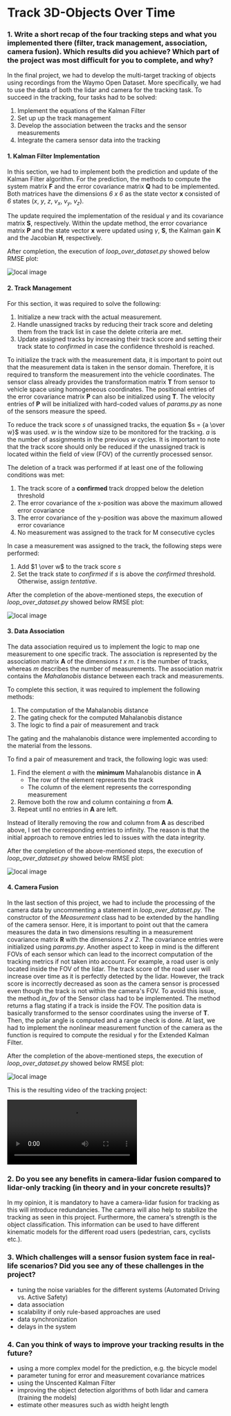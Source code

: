 # Track 3D-Objects Over Time

### 1. Write a short recap of the four tracking steps and what you implemented there (filter, track management, association, camera fusion). Which results did you achieve? Which part of the project was most difficult for you to complete, and why?
In the final project, we had to develop the multi-target tracking of objects using recordings from the Waymo Open Dataset.
More specifically, we had to use the data of both the lidar and camera for the tracking task.
To succeed in the tracking, four tasks had to be solved:
1. Implement the equations of the Kalman Filter
2. Set up up the track management
3. Develop the association between the tracks and the sensor measurements
4. Integrate the camera sensor data into the tracking

#### 1. Kalman Filter Implementation
In this section, we had to implement both the prediction and update of the Kalman Filter algorithm.
For the prediction, the methods to compute the system matrix __F__ and the error covariance matrix __Q__ had to be implemented.
Both matrices have the dimensions *6 x 6* as the state vector __x__ consisted of *6* states ($x$, $y$, $z$, $v_x$, $v_y$, $v_z$).

The update required the implementation of the residual $\gamma$ and its covariance matrix __S__, respectively.
Within the update method, the error covariance matrix __P__ and the state vector __x__ were updated using $\gamma$, __S__, the Kalman gain __K__ and the Jacobian __H__, respectively.

After completion, the execution of *loop_over_dataset.py* showed below RMSE plot:

![local image](doc/final01.png)


#### 2. Track Management
For this section, it was required to solve the following:
1. Initialize a new track with the actual measurement.
2. Handle unassigned tracks by reducing their track score and deleting them from the track list in case the delete criteria are met.
3. Update assigned tracks by increasing their track score and setting their track state to *confirmed* in case the confidence threshold is reached.

To initialize the track with the measurement data, it is important to point out that the measurement data is taken in the sensor domain.
Therefore, it is required to transform the measurement into the vehicle coordinates.
The sensor class already provides the transformation matrix __T__ from sensor to vehicle space using homogeneous coordinates.
The positional entries of the error covariance matrix __P__ can also be initialized using __T__.
The velocity entries of __P__ will be initialized with hard-coded values of *params.py* as none of the sensors measure the speed.

To reduce the track score *s* of unassigned tracks, the equation $s = {a \over w}$ was used.
*w* is the window size to be monitored for the tracking. *a* is the number of assignments in the previous *w* cycles.
It is important to note that the track score should only be reduced if the unassigned track is located within the field of view (FOV) of the
currently processed sensor.

The deletion of a track was performed if at least one of the following conditions was met:
1. The track score of a __confirmed__ track dropped below the deletion threshold
2. The error covariance of the x-position was above the maximum allowed error covariance
3. The error covariance of the y-position was above the maximum allowed error covariance
4. No measurement was assigned to the track for M consecutive cycles

In case a measurement was assigned to the track, the following steps were performed:
1. Add $1 \over w$ to the track score *s*
2. Set the track state to *confirmed* if *s* is above the *confirmed* threshold. Otherwise, assign *tentative*.

After the completion of the above-mentioned steps, the execution of *loop_over_dataset.py* showed below RMSE plot:

![local image](doc/final02.png)

#### 3. Data Association
The data association required us to implement the logic to map one measurement to one specific track.
The association is represented by the association matrix __A__ of the dimensions *t x m*.
*t* is the number of tracks, whereas *m* describes the number of measurements.
The association matrix contains the *Mahalanobis* distance between each track and measurements.

To complete this section, it was required to implement the following methods:
1. The computation of the Mahalanobis distance
2. The gating check for the computed Mahalanobis distance
3. The logic to find a pair of measurement and track

The gating and the mahalanobis distance were implemented according to the material from the lessons.

To find a pair of measurement and track, the following logic was used:
1. Find the element *a* with the __minimum__ Mahalanobis distance in __A__
    * The row of the element represents the track
    * The column of the element represents the corresponding measurement
2. Remove both the row and column containing *a* from __A__.
3. Repeat until no entries in __A__ are left. 

Instead of literally removing the row and column from __A__ as described above, I set the corresponding entries to infinity.
The reason is that the initial approach to remove entries led to issues with the data integrity.

After the completion of the above-mentioned steps, the execution of *loop_over_dataset.py* showed below RMSE plot:

![local image](doc/final03.png)

#### 4. Camera Fusion
In the last section of this project, we had to include the processing of the camera data by uncommenting a statement in *loop_over_dataset.py*.
The constructor of the *Measurement* class had to be extended by the handling of the camera sensor.
Here, it is important to point out that the camera measures the data in two dimensions resulting in a measurement covariance matrix __R__ with the
dimensions *2 x 2*. The covariance entries were initialized using *params.py*.
Another aspect to keep in mind is the different FOVs of each sensor which can lead to the incorrect computation of the tracking metrics
if not taken into account. For example, a road user is only located inside the FOV of the lidar.
The track score of the road user will increase over time as it is perfectly detected by the lidar.
However, the track score is incorrectly decreased as soon as the camera sensor is processed even though the track is not within the camera's FOV.
To avoid this issue, the method *in_fov* of the Sensor class had to be implemented. The method returns a flag stating if
a track is inside the FOV. The position data is basically transformed to the sensor coordinates using the inverse of __T__.
Then, the polar angle is computed and a range check is done.
At last, we had to implement the nonlinear measurement function of the camera as the function is required to compute the residual $\gamma$ for the
Extended Kalman Filter.

After the completion of the above-mentioned steps, the execution of *loop_over_dataset.py* showed below RMSE plot:

![local image](doc/final04.png)

This is the resulting video of the tracking project:

![](results/my_tracking_results.mp4)

### 2. Do you see any benefits in camera-lidar fusion compared to lidar-only tracking (in theory and in your concrete results)?
In my opinion, it is mandatory to have a camera-lidar fusion for tracking as this will introduce redundancies.
The camera will also help to stabilize the tracking as seen in this project.
Furthermore, the camera's strength is the object classification.
This information can be used to have different kinematic models for the different road users (pedestrian, cars, cyclists etc.).

### 3. Which challenges will a sensor fusion system face in real-life scenarios? Did you see any of these challenges in the project?
* tuning the noise variables for the different systems (Automated Driving vs. Active Safety)
* data association
* scalability if only rule-based approaches are used
* data synchronization
* delays in the system

### 4. Can you think of ways to improve your tracking results in the future?
* using a more complex model for the prediction, e.g. the bicycle model
* parameter tuning for error and measurement covariance matrices
* using the Unscented Kalman Filter
* improving the object detection algorithms of both lidar and camera (training the models)
* estimate other measures such as width height length

